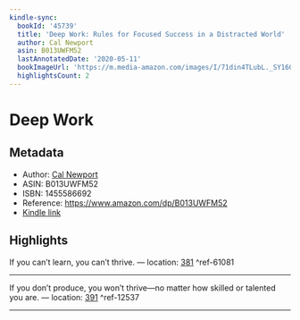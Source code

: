 ```yaml
---
kindle-sync:
  bookId: '45739'
  title: 'Deep Work: Rules for Focused Success in a Distracted World'
  author: Cal Newport
  asin: B013UWFM52
  lastAnnotatedDate: '2020-05-11'
  bookImageUrl: 'https://m.media-amazon.com/images/I/71din4TLubL._SY160.jpg'
  highlightsCount: 2
---
```

# Deep Work
## Metadata
* Author: [Cal Newport](https://www.amazon.comundefined)
* ASIN: B013UWFM52
* ISBN: 1455586692
* Reference: https://www.amazon.com/dp/B013UWFM52
* [Kindle link](kindle://book?action=open&asin=B013UWFM52)

## Highlights
If you can’t learn, you can’t thrive. — location: [381](kindle://book?action=open&asin=B013UWFM52&location=381) ^ref-61081

---
If you don’t produce, you won’t thrive—no matter how skilled or talented you are. — location: [391](kindle://book?action=open&asin=B013UWFM52&location=391) ^ref-12537

---
